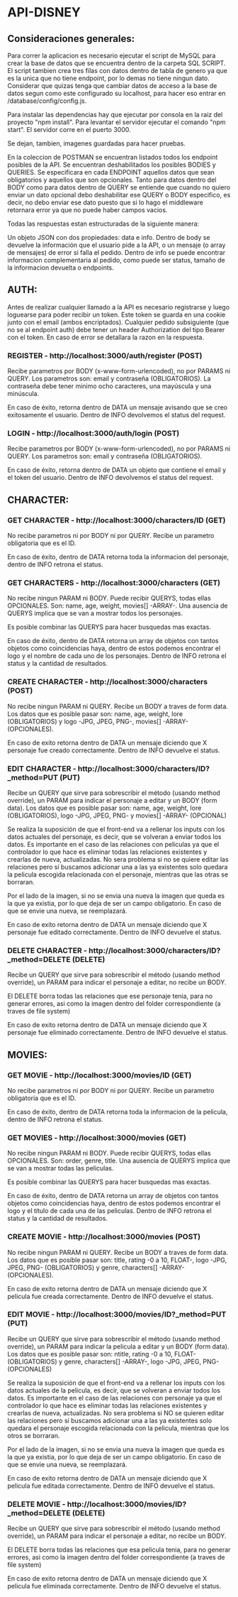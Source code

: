 # API-DISNEY

## Consideraciones generales:

Para correr la aplicacion es necesario ejecutar el script de MySQL para crear la base de datos que se encuentra dentro de la carpeta SQL SCRIPT. El script tambien crea tres filas con datos dentro de tabla de genero ya que es la unica que no tiene endpoint, por lo demas no tiene ningun dato. Considerar que quizas tenga que cambiar datos de acceso a la base de datos segun como este configurado su localhost, para hacer eso entrar en /database/config/config.js.

Para instalar las dependencias hay que ejecutar por consola en la raiz del proyecto "npm install". Para levantar el servidor ejecutar el comando "npm start". El servidor corre en el puerto 3000.

Se dejan, tambien, imagenes guardadas para hacer pruebas.

En la coleccion de POSTMAN se encuentran listados todos los endpoint posibles de la API. Se encuentran deshabilitados los posibles BODIES y QUERIES. Se especificara en cada ENDPOINT aquellos datos que sean obligatorios y aquellos que son opcionales. Tanto para datos dentro del BODY como para datos dentro de QUERY se entiende que cuando no quiero enviar un dato opcional debo deshabilitar ese QUERY o BODY especifico, es decir, no debo enviar ese dato puesto que si lo hago el middleware retornara error ya que no puede haber campos vacios.

Todas las respuestas estan estructuradas de la siguiente manera:


Un objeto JSON con dos propiedades: data e info. Dentro de body se devuelve la información que el usuario pide a la API, o un mensaje (o array de mensajes) de error si falla   el pedido. Dentro de info se puede encontrar informacion complementaria al pedido, como puede ser status, tamaño de la informacion devuelta o endpoints.


## **AUTH:**

Antes de realizar cualquier llamado a la API es necesario registrarse y luego loguearse para poder recibir un token. Este token se guarda en una cookie junto con el email (ambos encriptados). Cualquier pedido subsiguiente (que no se al endpoint auth) debe tener un header Authorization del tipo Bearer con el token. En caso de error se detallara la razon en la respuesta.

### **REGISTER - http://localhost:3000/auth/register (POST)**

Recibe parametros por BODY (x-www-form-urlencoded), no por PARAMS ni QUERY. Los parametros son: email y contraseña (OBLIGATORIOS). La contraseña debe tener minimo ocho caracteres, una mayúscula y una minúscula.

En caso de éxito, retorna dentro de DATA un mensaje avisando que se creo exitosamente el usuario. Dentro de INFO devolvemos el status del request.
  
### **LOGIN - http://localhost:3000/auth/login (POST)**

Recibe parametros por BODY (x-www-form-urlencoded), no por PARAMS ni QUERY. Los parametros son: email y contraseña (OBLIGATORIOS).

En caso de éxito, retorna dentro de DATA un objeto que contiene el email y el token del usuario. Dentro de INFO devolvemos el status del request.

## **CHARACTER**:

### **GET CHARACTER - http://localhost:3000/characters/ID (GET)**

No recibe parametros ni por BODY ni por QUERY. Recibe un parametro obligatoria que es el ID.

En caso de éxito, dentro de DATA retorna toda la informacion del personaje, dentro de INFO retrona el status.

### **GET CHARACTERS - http://localhost:3000/characters (GET)**
    
No recibe ningun PARAM ni BODY. Puede recibir QUERYS, todas ellas OPCIONALES. Son: name, age, weight, movies[] -ARRAY-. Una ausencia de QUERYS implica que se van a mostrar     todos los personajes.

Es posible combinar las QUERYS para hacer busquedas mas exactas.

En caso de éxito, dentro de DATA retorna un array de objetos con tantos objetos como coincidencias haya, dentro de estos podemos encontrar el logo y el nombre de cada uno de     los personajes. Dentro de INFO retrona el status y la cantidad de resultados.

### **CREATE CHARACTER - http://localhost:3000/characters (POST)**
  
No recibe ningun PARAM ni QUERY. Recibe un BODY a traves de form data. Los datos que es posible pasar son: name, age, weight, lore (OBLIGATORIOS) y logo -JPG, JPEG, PNG-,       movies[] -ARRAY- (OPCIONALES).

En caso de exito retorna dentro de DATA un mensaje diciendo que X personaje fue creado correctamente. Dentro de INFO devuelve el status.

### **EDIT CHARACTER - http://localhost:3000/characters/ID?_method=PUT (PUT)**
  
Recibe un QUERY que sirve para sobrescribir el método (usando method override), un PARAM para indicar el personaje a editar y un BODY (form data). Los datos que es posible       pasar son: name, age, weight, lore (OBLIGATORIOS), logo -JPG, JPEG, PNG- y movies[] -ARRAY- (OPCIONAL) 

Se realiza la suposición de que el front-end va a rellenar los inputs con los datos actuales del personaje, es decir, que se volveran a enviar todos los datos. Es importante     en el caso de las relaciones con peliculas ya que el controlador lo que hace es eliminar todas las relaciones existentes y crearlas de nueva, actualizadas. No sera problema     si no se quiere editar las relaciones pero sí buscamos adicionar una a las ya existentes solo quedara la pelicula escogida relacionada con el personaje, mientras que las         otras se borraran.

Por el lado de la imagen, si no se envia una nueva la imagen que queda es la que ya existia, por lo que deja de ser un campo obligatorio. En caso de que se envie una nueva,     se reemplazará.

En caso de exito retorna dentro de DATA un mensaje diciendo que X personaje fue editado correctamente. Dentro de INFO devuelve el status.

### **DELETE CHARACTER - http://localhost:3000/characters/ID?_method=DELETE (DELETE)**

Recibe un QUERY que sirve para sobrescribir el método (usando method override), un PARAM para indicar el personaje a editar, no recibe un BODY.

El DELETE borra todas las relaciones que ese personaje tenia, para no generar errores, asi como la imagen dentro del folder correspondiente (a traves de file system)

En caso de exito retorna dentro de DATA un mensaje diciendo que X personaje fue eliminado correctamente. Dentro de INFO devuelve el status.
  
## **MOVIES:**

### **GET MOVIE - http://localhost:3000/movies/ID (GET)**
  
No recibe parametros ni por BODY ni por QUERY. Recibe un parametro obligatoria que es el ID.

En caso de éxito, dentro de DATA retorna toda la informacion de la pelicula, dentro de INFO retrona el status.

### **GET MOVIES - http://localhost:3000/movies (GET)**
  
No recibe ningun PARAM ni BODY. Puede recibir QUERYS, todas ellas OPCIONALES. Son: order, genre, title. Una ausencia de QUERYS implica que se van a mostrar todas las             peliculas.

Es posible combinar las QUERYS para hacer busquedas mas exactas.

En caso de éxito, dentro de DATA retorna un array de objetos con tantos objetos como coincidencias haya, dentro de estos podemos encontrar el logo y el título de cada una de     las peliculas. Dentro de INFO retrona el status y la cantidad de resultados.

### **CREATE MOVIE - http://localhost:3000/movies (POST)**
  
No recibe ningun PARAM ni QUERY. Recibe un BODY a traves de form data. Los datos que es posible pasar son: title, rating -0 a 10, FLOAT-, logo -JPG, JPEG, PNG-                   (OBLIGATORIOS) y genre, characters[] -ARRAY-  (OPCIONALES).

En caso de exito retorna dentro de DATA un mensaje diciendo que X pelicula fue creada correctamente. Dentro de INFO devuelve el status.

### **EDIT MOVIE - http://localhost:3000/movies/ID?_method=PUT (PUT)**
  
Recibe un QUERY que sirve para sobrescribir el método (usando method override), un PARAM para indicar la pelicula a editar y un BODY (form data). Los datos que es posible       pasar son: ntitle, rating -0 a 10, FLOAT- (OBLIGATORIOS) y genre, characters[] -ARRAY-, logo -JPG, JPEG, PNG- (OPCIONALES)

Se realiza la suposición de que el front-end va a rellenar los inputs con los datos actuales de la pelicula, es decir, que se volveran a enviar todos los datos. Es               importante en el caso de las relaciones con personaje ya que el controlador lo que hace es eliminar todas las relaciones existentes y crearlas de nueva, actualizadas. No         sera problema si NO se quieren editar las relaciones pero sí buscamos adicionar una a las ya existentes solo quedara el personaje escogida relacionada con la pelicula,           mientras que los otros se borraran.

Por el lado de la imagen, si no se envia una nueva la imagen que queda es la que ya existia, por lo que deja de ser un campo obligatorio. En caso de que se envie una nueva,     se reemplazará.

En caso de exito retorna dentro de DATA un mensaje diciendo que X pelicula fue editada correctamente. Dentro de INFO devuelve el status.

### **DELETE MOVIE - http://localhost:3000/movies/ID?_method=DELETE (DELETE)**
  
Recibe un QUERY que sirve para sobrescribir el método (usando method override), un PARAM para indicar el personaje a editar, no recibe un BODY.

El DELETE borra todas las relaciones que esa pelicula tenia, para no generar errores, asi como la imagen dentro del folder correspondiente (a traves de file system)

En caso de exito retorna dentro de DATA un mensaje diciendo que X pelicula fue eliminada correctamente. Dentro de INFO devuelve el status.


  
  
  
